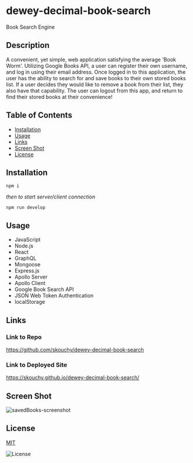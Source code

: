 # dewey-decimal-book-search
Book Search Engine

## Description
A convenient, yet simple, web application satisfying the average 'Book Worm'. Utilizing Google Books API, a user can register their own username, and log in using their email address. Once logged in to this application, the user has the ability to search for and save books to their own stored books list. If a user decides they would like to remove a book from their list, they also have that capability. The user can logout from this app, and return to find their stored books at their convenience!


## Table of Contents 

- [Installation](#installation) 
- [Usage](#usage)
- [Links](#links)
- [Screen Shot](#screen-shot)
- [License](#license)

## Installation

```
npm i
```

*then to start server/client connection*

```
npm run develop
```



## Usage
- JavaScript
- Node.js
- React
- GraphQL
- Mongoose
- Express.js
- Apollo Server
- Apollo Client
- Google Book Search API
- JSON Web Token Authentication
- localStorage


## Links
### Link to Repo
https://github.com/skouchy/dewey-decimal-book-search

### Link to Deployed Site
https://skouchy.github.io/dewey-decimal-book-search/

## Screen Shot
![savedBooks-screenshot](https://github.com/skouchy/deep-MERN-thots/assets/119292219/a3f6c91a-1647-48fe-be4e-04798c959e54)



## License
[MIT](https://opensource.org/badge/license/MIT/)

![License](https://img.shields.io/badge/License-MIT-yellow.svg)


